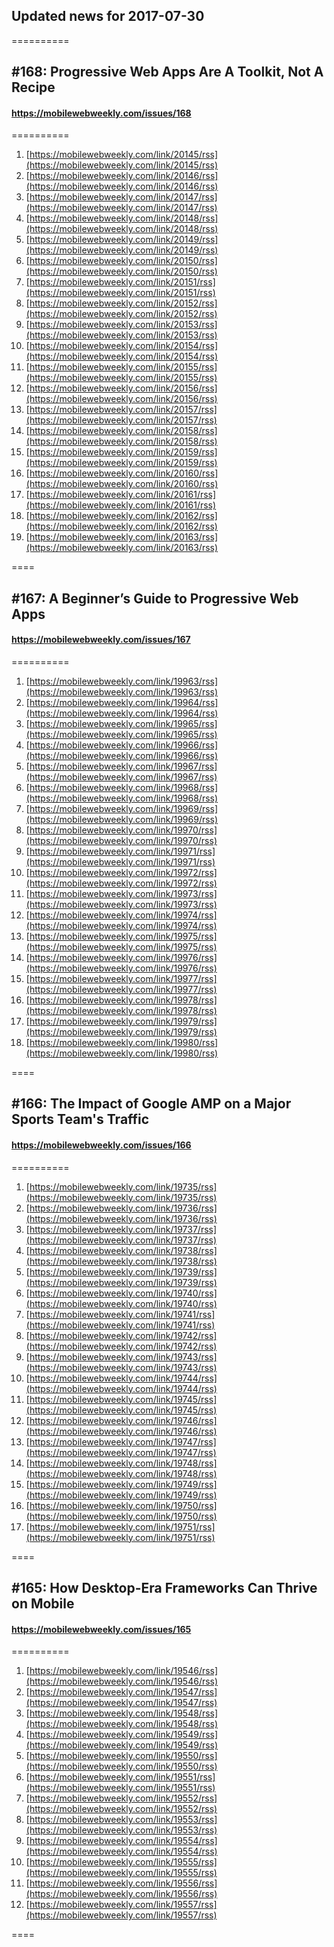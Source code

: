 ## Updated news for 2017-07-30 

==========
## #168: Progressive Web Apps Are A Toolkit, Not A Recipe
#### https://mobilewebweekly.com/issues/168

==========
  1. [https://mobilewebweekly.com/link/20145/rss](https://mobilewebweekly.com/link/20145/rss) 
  2. [https://mobilewebweekly.com/link/20146/rss](https://mobilewebweekly.com/link/20146/rss) 
  3. [https://mobilewebweekly.com/link/20147/rss](https://mobilewebweekly.com/link/20147/rss) 
  4. [https://mobilewebweekly.com/link/20148/rss](https://mobilewebweekly.com/link/20148/rss) 
  6. [https://mobilewebweekly.com/link/20149/rss](https://mobilewebweekly.com/link/20149/rss) 
  7. [https://mobilewebweekly.com/link/20150/rss](https://mobilewebweekly.com/link/20150/rss) 
  8. [https://mobilewebweekly.com/link/20151/rss](https://mobilewebweekly.com/link/20151/rss) 
  9. [https://mobilewebweekly.com/link/20152/rss](https://mobilewebweekly.com/link/20152/rss) 
  10. [https://mobilewebweekly.com/link/20153/rss](https://mobilewebweekly.com/link/20153/rss) 
  11. [https://mobilewebweekly.com/link/20154/rss](https://mobilewebweekly.com/link/20154/rss) 
  12. [https://mobilewebweekly.com/link/20155/rss](https://mobilewebweekly.com/link/20155/rss) 
  13. [https://mobilewebweekly.com/link/20156/rss](https://mobilewebweekly.com/link/20156/rss) 
  14. [https://mobilewebweekly.com/link/20157/rss](https://mobilewebweekly.com/link/20157/rss) 
  15. [https://mobilewebweekly.com/link/20158/rss](https://mobilewebweekly.com/link/20158/rss) 
  16. [https://mobilewebweekly.com/link/20159/rss](https://mobilewebweekly.com/link/20159/rss) 
  17. [https://mobilewebweekly.com/link/20160/rss](https://mobilewebweekly.com/link/20160/rss) 
  18. [https://mobilewebweekly.com/link/20161/rss](https://mobilewebweekly.com/link/20161/rss) 
  20. [https://mobilewebweekly.com/link/20162/rss](https://mobilewebweekly.com/link/20162/rss) 
  21. [https://mobilewebweekly.com/link/20163/rss](https://mobilewebweekly.com/link/20163/rss) 

====
## #167: A Beginner’s Guide to Progressive Web Apps
#### https://mobilewebweekly.com/issues/167

==========
  1. [https://mobilewebweekly.com/link/19963/rss](https://mobilewebweekly.com/link/19963/rss) 
  2. [https://mobilewebweekly.com/link/19964/rss](https://mobilewebweekly.com/link/19964/rss) 
  3. [https://mobilewebweekly.com/link/19965/rss](https://mobilewebweekly.com/link/19965/rss) 
  4. [https://mobilewebweekly.com/link/19966/rss](https://mobilewebweekly.com/link/19966/rss) 
  6. [https://mobilewebweekly.com/link/19967/rss](https://mobilewebweekly.com/link/19967/rss) 
  7. [https://mobilewebweekly.com/link/19968/rss](https://mobilewebweekly.com/link/19968/rss) 
  8. [https://mobilewebweekly.com/link/19969/rss](https://mobilewebweekly.com/link/19969/rss) 
  9. [https://mobilewebweekly.com/link/19970/rss](https://mobilewebweekly.com/link/19970/rss) 
  10. [https://mobilewebweekly.com/link/19971/rss](https://mobilewebweekly.com/link/19971/rss) 
  11. [https://mobilewebweekly.com/link/19972/rss](https://mobilewebweekly.com/link/19972/rss) 
  12. [https://mobilewebweekly.com/link/19973/rss](https://mobilewebweekly.com/link/19973/rss) 
  13. [https://mobilewebweekly.com/link/19974/rss](https://mobilewebweekly.com/link/19974/rss) 
  14. [https://mobilewebweekly.com/link/19975/rss](https://mobilewebweekly.com/link/19975/rss) 
  15. [https://mobilewebweekly.com/link/19976/rss](https://mobilewebweekly.com/link/19976/rss) 
  16. [https://mobilewebweekly.com/link/19977/rss](https://mobilewebweekly.com/link/19977/rss) 
  18. [https://mobilewebweekly.com/link/19978/rss](https://mobilewebweekly.com/link/19978/rss) 
  19. [https://mobilewebweekly.com/link/19979/rss](https://mobilewebweekly.com/link/19979/rss) 
  20. [https://mobilewebweekly.com/link/19980/rss](https://mobilewebweekly.com/link/19980/rss) 

====
## #166: The Impact of Google AMP on a Major Sports Team's Traffic
#### https://mobilewebweekly.com/issues/166

==========
  1. [https://mobilewebweekly.com/link/19735/rss](https://mobilewebweekly.com/link/19735/rss) 
  2. [https://mobilewebweekly.com/link/19736/rss](https://mobilewebweekly.com/link/19736/rss) 
  3. [https://mobilewebweekly.com/link/19737/rss](https://mobilewebweekly.com/link/19737/rss) 
  4. [https://mobilewebweekly.com/link/19738/rss](https://mobilewebweekly.com/link/19738/rss) 
  6. [https://mobilewebweekly.com/link/19739/rss](https://mobilewebweekly.com/link/19739/rss) 
  7. [https://mobilewebweekly.com/link/19740/rss](https://mobilewebweekly.com/link/19740/rss) 
  8. [https://mobilewebweekly.com/link/19741/rss](https://mobilewebweekly.com/link/19741/rss) 
  9. [https://mobilewebweekly.com/link/19742/rss](https://mobilewebweekly.com/link/19742/rss) 
  10. [https://mobilewebweekly.com/link/19743/rss](https://mobilewebweekly.com/link/19743/rss) 
  11. [https://mobilewebweekly.com/link/19744/rss](https://mobilewebweekly.com/link/19744/rss) 
  12. [https://mobilewebweekly.com/link/19745/rss](https://mobilewebweekly.com/link/19745/rss) 
  13. [https://mobilewebweekly.com/link/19746/rss](https://mobilewebweekly.com/link/19746/rss) 
  14. [https://mobilewebweekly.com/link/19747/rss](https://mobilewebweekly.com/link/19747/rss) 
  15. [https://mobilewebweekly.com/link/19748/rss](https://mobilewebweekly.com/link/19748/rss) 
  16. [https://mobilewebweekly.com/link/19749/rss](https://mobilewebweekly.com/link/19749/rss) 
  17. [https://mobilewebweekly.com/link/19750/rss](https://mobilewebweekly.com/link/19750/rss) 
  18. [https://mobilewebweekly.com/link/19751/rss](https://mobilewebweekly.com/link/19751/rss) 

====
## #165: How Desktop-Era Frameworks Can Thrive on Mobile
#### https://mobilewebweekly.com/issues/165

==========
  1. [https://mobilewebweekly.com/link/19546/rss](https://mobilewebweekly.com/link/19546/rss) 
  2. [https://mobilewebweekly.com/link/19547/rss](https://mobilewebweekly.com/link/19547/rss) 
  3. [https://mobilewebweekly.com/link/19548/rss](https://mobilewebweekly.com/link/19548/rss) 
  4. [https://mobilewebweekly.com/link/19549/rss](https://mobilewebweekly.com/link/19549/rss) 
  5. [https://mobilewebweekly.com/link/19550/rss](https://mobilewebweekly.com/link/19550/rss) 
  6. [https://mobilewebweekly.com/link/19551/rss](https://mobilewebweekly.com/link/19551/rss) 
  7. [https://mobilewebweekly.com/link/19552/rss](https://mobilewebweekly.com/link/19552/rss) 
  8. [https://mobilewebweekly.com/link/19553/rss](https://mobilewebweekly.com/link/19553/rss) 
  9. [https://mobilewebweekly.com/link/19554/rss](https://mobilewebweekly.com/link/19554/rss) 
  10. [https://mobilewebweekly.com/link/19555/rss](https://mobilewebweekly.com/link/19555/rss) 
  11. [https://mobilewebweekly.com/link/19556/rss](https://mobilewebweekly.com/link/19556/rss) 
  12. [https://mobilewebweekly.com/link/19557/rss](https://mobilewebweekly.com/link/19557/rss) 

====

